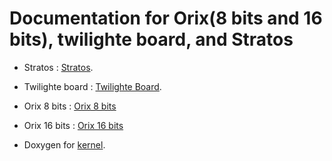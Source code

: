 # Documentation for Orix(8 bits and 16 bits), twilighte board, and Stratos

* Stratos : [Stratos](stratos/).

* Twilighte board : [Twilighte Board](twilighte_board/twilighteboard).

* Orix 8 bits : [Orix 8 bits](orix8bits/orix8bits)

* Orix 16 bits : [Orix 16 bits](orix16bits/orix16bits)

* Doxygen for  [kernel](doxygen/kernel).
